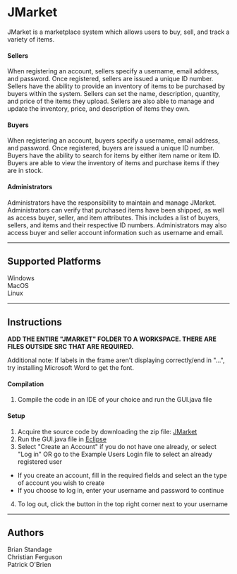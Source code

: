 # JMarket  

JMarket is a marketplace system which allows users to buy, sell, and track a variety of items.

#### Sellers

When registering an account, sellers specify a username, email address, and password. Once registered, sellers are issued a unique ID number. Sellers have the ability to provide an inventory of items to be purchased by buyers within the system. Sellers can set the name, description, quantity, and price of the items they upload. Sellers are also able to manage and update the inventory, price, and description of items they own. 


#### Buyers

When registering an account, buyers specify a username, email address, and password. Once registered, buyers are issued a unique ID number. Buyers have the ability to search for items by either item name or item ID. Buyers are able to view the inventory of items and purchase items if they are in stock. 

#### Administrators 

Administrators have the responsibility to maintain and manage JMarket. Administrators can verify that purchased items have been shipped, as well as access buyer, seller, and item attributes. This includes a list of buyers, sellers, and items and their respective ID numbers. Administrators may also access buyer and seller account information such as username and email. 

---

## Supported Platforms

Windows  
MacOS  
Linux

---

## Instructions

**ADD THE ENTIRE "JMARKET" FOLDER TO A WORKSPACE. THERE ARE FILES OUTSIDE SRC THAT ARE REQUIRED.**

Additional note: If labels in the frame aren't displaying correctly/end in "...", try installing Microsoft Word to get the font.

#### Compilation
1. Compile the code in an IDE of your choice and run the GUI.java file

#### Setup
1. Acquire the source code by downloading the zip file: [JMarket](https://github.iu.edu/fergusch/JMarket/archive/master.zip)
2. Run the GUI.java file in [Eclipse](https://www.eclipse.org/downloads/?)
3.  Select "Create an Account" if you do not have one already, or select "Log in" 
    OR go to the Example Users Login file to select an already registered user 
  * If you create an account, fill in the required fields and select an the type of account you wish to create
  * If you choose to log in, enter your username and password to continue
4. To log out, click the button in the top right corner next to your username
 

---

## Authors

Brian Standage  
Christian Ferguson  
Patrick O'Brien
